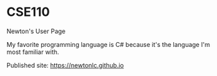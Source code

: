 # CSE110

Newton's User Page

My favorite programming language is C# because it's the language I'm most familiar with.

Published site: https://newtonlc.github.io
